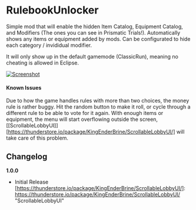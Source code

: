 # RulebookUnlocker

Simple mod that will enable the hidden Item Catalog, Equipment Catalog, and Modifiers (The ones you can see in Prismatic Trials!).
Automatically shows any items or equipment added by mods.
Can be configurated to hide each category / invididual modifier.

It will only show up in the default gamemode (ClassicRun), meaning no cheating is allowed in Eclipse.

[![Screenshot](https://cdn.discordapp.com/attachments/419243721171795968/873607277171597332/unknown.png "Screenshot")](https://cdn.discordapp.com/attachments/419243721171795968/873607277171597332/unknown.png "ModInAction")
#### Known Issues
Due to how the game handles rules with more than two choices, the money rule is rather buggy. Hit the random button to make it roll, or cycle through a different rule to be able to vote for it again.
With enough items or equipment, the menu will start overflowing outside the screen, [[ScrollableLobbyUI]][https://thunderstore.io/package/KingEnderBrine/ScrollableLobbyUI/] will take care of this problem.
## Changelog

**1.0.0**
* Initial Release
[https://thunderstore.io/package/KingEnderBrine/ScrollableLobbyUI/]: https://thunderstore.io/package/KingEnderBrine/ScrollableLobbyUI/ "ScrollableLobbyUI"